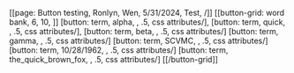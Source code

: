 [[page: Button testing, Ronlyn, Wen, 5/31/2024, Test,  /]]
[[button-grid: word bank, 6, 10, ]]
[button: term, alpha, , .5, css attributes/], [button: term, quick, , .5, css attributes/],
[button: term, beta, , .5, css attributes/]
[button: term, gamma, , .5, css attributes/]
[button: term, SCVMC, , .5, css attributes/]
[button: term, 10/28/1962, , .5, css attributes/]
[button: term, the_quick_brown_fox, , .5, css  attributes/]
[[/button-grid]]
